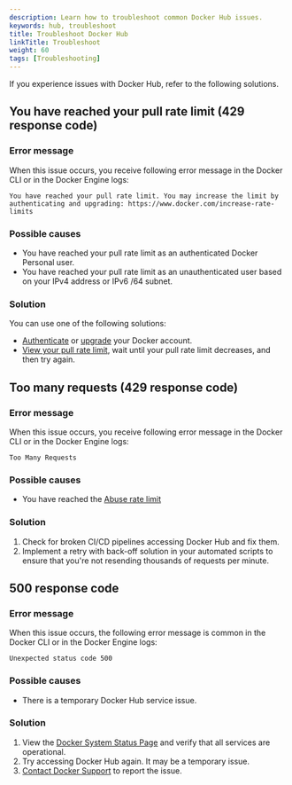 ```yaml
---
description: Learn how to troubleshoot common Docker Hub issues.
keywords: hub, troubleshoot
title: Troubleshoot Docker Hub
linkTitle: Troubleshoot
weight: 60
tags: [Troubleshooting]
---
```


If you experience issues with Docker Hub, refer to the following solutions.

## You have reached your pull rate limit (429 response code)

### Error message

When this issue occurs, you receive following error message in the Docker CLI or
in the Docker Engine logs:

```text
You have reached your pull rate limit. You may increase the limit by authenticating and upgrading: https://www.docker.com/increase-rate-limits
```

### Possible causes

- You have reached your pull rate limit as an authenticated Docker Personal
  user.
- You have reached your pull rate limit as an unauthenticated user based on your
  IPv4 address or IPv6 /64 subnet.

### Solution

You can use one of the following solutions:

- [Authenticate](./usage/pulls.md#authentication) or
  [upgrade](../subscription/change.md#upgrade-your-subscription) your Docker
  account.
- [View your pull rate limit](./usage/pulls.md#view-hourly-pull-rate-and-limit),
  wait until your pull rate limit decreases, and then try again.

## Too many requests (429 response code)

### Error message

When this issue occurs, you receive following error message in the Docker CLI or
in the Docker Engine logs:

```text
Too Many Requests
```

### Possible causes

- You have reached the [Abuse rate limit](./usage/_index.md#abuse-rate-limit)

### Solution

1. Check for broken CI/CD pipelines accessing Docker Hub and fix them.
2. Implement a retry with back-off solution in your automated scripts to ensure
   that you're not resending thousands of requests per minute.

## 500 response code

### Error message

When this issue occurs, the following error message is common in the Docker CLI
or in the Docker Engine logs:

```text
Unexpected status code 500
```

### Possible causes

- There is a temporary Docker Hub service issue.

### Solution

1. View the [Docker System Status Page](https://www.dockerstatus.com/) and
   verify that all services are operational.
2. Try accessing Docker Hub again. It may be a temporary issue.
3. [Contact Docker Support](https://www.docker.com/support/) to report the issue.